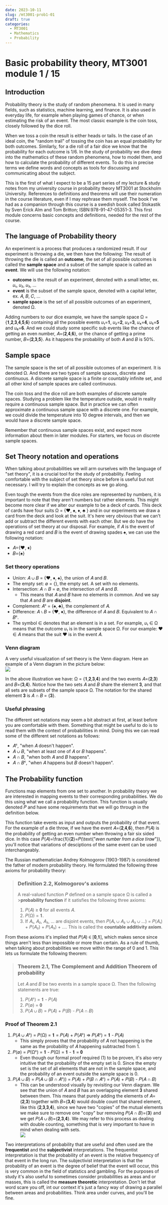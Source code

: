 ```yaml
---
date: 2023-10-11
slug: /mt3001-prob1-01
draft: true
categories:
  - MT3001
  - Mathematics
  - Probability
---
```

# Basic probability theory, MT3001 module 1 / 15
<!-- <link rel="stylesheet" type="text/css" href="static/blog.css"> -->
<style>
.img-responsive {
    max-height: 300px;
    width: auto;        /* Auto width will maintain aspect ratio */
    max-width: 100%;    /* Ensure it never goes beyond the container/page width */
    display: block;     /* Optional: centers the image if it's inside a block-level element */
    margin: 0 auto;     /* Optional: centers the image */
}
</style>

## Introduction
Probability theory is the study of random phenomena. It is used in many fields, such as statistics, machine learning, and finance. It is also used in everyday life, for example when playing games of chance, or when estimating the risk of an event. The most classic example is the coin toss, closely followed by the dice roll.

When we toss a coin the result is either heads or tails. In the case of an ideal coin, the "random trail" of tossing the coin has an equal probability for both outcomes. Similarly, for a die roll of a fair dice we know that the probability for each outcome is 1/6. In the study of probability we dive deep into the mathematics of these random phenomena, how to model them, and how to calculate the probability of different events. To do this in precise terms we define words and concepts as tools for discussing and communicating about the subject.

This is the first of what I expect to be a 15 part series of my lecture & study notes from my university course in probability theory MT3001 at Stockholm University. References to definitions and theorems will use their numeration in the course literature, even if I may rephrase them myself. The book I've had as a companion through this course is a swedish book called Stokastik by Sven Erick Alm and Tom Britton; ISBN:978-91-47-05351-3. This first module concerns basic concepts and definitions, needed for the rest of the course.

## The language of Probability theory
An experiment is a process that produces a randomized result. If our experiment is throwing a die, we then have the following: The result of throwing the die is called an **outcome**, the set of all possible outcomes is called the **sample space** and a subset of the sample space is called an **event**. We will use the following notation:

- **outcome** is the result of an experiment, denoted with a small letter, ex. 𝑢₁, 𝑢₂, 𝑢₃, ...
- **event** is the subset of the sample space, denoted with a capital letter, ex. 𝐴, 𝐵, 𝐶, ...
- **sample space** is the set of all possible outcomes of an experiment, denoted Ω.

Adding numbers to our dice example, we have the sample space Ω = \{𝟏,𝟐,𝟑,𝟒,𝟓,𝟔\} containing all the possible events 𝑢₁=𝟏, 𝑢₂=𝟐, 𝑢₃=𝟑, 𝑢₄=𝟒, 𝑢₅=𝟓 and 𝑢₆=𝟔. And we could study some specific sub events like the chance of getting an even number, 𝐴=\{𝟐,𝟒,𝟔\}, or the chance of getting a prime number, 𝐵=\{𝟐,𝟑,𝟓\}. As it happens the probability of both 𝐴 and 𝐵 is 50%.

## Sample space
The sample space is the set of all possible outcomes of an experiment. It is denoted Ω. And there are two types of sample spaces, discrete and continuous. A discrete sample space is a finite or countably infinite set, and all other kind of sample spaces are called continuous.

The coin toss and the dice roll are both examples of discrete sample spaces. Studying a problem like the temperature outside, would in reality require a continuous sample space. But in practice we can often approximate a continuous sample space with a discrete one. For example, we could divide the temperature into 10 degree intervals, and then we would have a discrete sample space.

Remember that continuous sample spaces exist, and expect more information about them in later modules. For starters, we focus on discrete sample spaces.

## Set Theory notation and operations
When talking about probabilities we will arm ourselves with the language of "set theory", it is a crucial tool for the study of probability. Feeling comfortable with the subject of set theory since before is useful but not necessary. I will try to explain the concepts as we go along.
<!-- , but if you feel that you need to brush up on the subject I recommend the following resources: -->

Even tough the events from the dice roles are represented by numbers, it is important to note that they aren't numbers but rather elements. This might become more clear if we alter our example to be a deck of cards. This deck of cards have four suits Ω = \{♥, ♠, ♦, ♣ \} and in our experiments we draw a card from the deck and look at the suit. It's here very obvious that we can't add or subtract the different events with each other. But we do have the operations of set theory at our disposal. For example, if 𝐴 is the event of drawing a red card and 𝐵 is the event of drawing spades ♠, we can use the following notation:

- 𝐴=\{♥, ♦\}
- 𝐵=\{♠\}

### Set theory operations

- Union: 𝐴 ∪ 𝐵 = \{♥, ♦, ♠\}, the union of 𝐴 and 𝐵.
- The empty set: ∅ = \{\}, the empty set. A set with no elements.
- Intersection: 𝐴 ∩ 𝐵 = ∅, the intersection of 𝐴 and 𝐵.
  - This means that 𝐴 and 𝐵 have no elements in common. And we say that 𝐴 and 𝐵 are **disjoint**.
- Complement: 𝐴ᶜ = \{♠, ♣\}, the complement of 𝐴.
- Difference: 𝐴 ∖ 𝐵 = \{♥, ♦\}, the difference of 𝐴 and 𝐵. Equivalent to 𝐴 ∩ 𝐵ᶜ.
- The symbol ∈ denotes that an element is in a set. For example, 𝑢₁ ∈ Ω means that the outcome 𝑢₁ is in the sample space Ω. For our example: ♥ ∈ 𝐴 means that the suit ♥ is in the event 𝐴.

### Venn diagram
A very useful visualization of set theory is the Venn diagram. Here an example of a Venn diagram in the picture below:
<img src="/static/blog/4/venndiagram.jpg" class="img-responsive">

In the above illustration we have: Ω = \{𝟏,𝟐,𝟑,𝟒\} and the two events 𝐴=\{𝟐,𝟑\} and 𝐵=\{𝟑,𝟒\}. Notice how the two sets 𝐴 and 𝐵 share the element 𝟑, and that all sets are subsets of the sample space Ω. The notation for the shared element 𝟑 is 𝐴 ∩ 𝐵 = \{𝟑\}.

### Useful phrasing
The different set notations may seem a bit abstract at first, at least before you are comfortable with them. Something that might be useful to do is to read them with the context of probabilities in mind. Doing this we can read some of the different set notations as follows:

- 𝐴ᶜ, "when 𝐴 doesn't happen".
- 𝐴 ∪ 𝐵, "when at least one of 𝐴 or 𝐵 happens".
- 𝐴 ∩ 𝐵, "when both 𝐴 and 𝐵 happens".
- 𝐴 ∩ 𝐵ᶜ, "when 𝐴 happens but 𝐵 doesn't happen".

<!-- ## Probability
Probability is a measure of how likely an event is to occur. It is a number between 0 and 1, where 0 means that the event is impossible, and 1 means that the event is certain.

## Probability space and function
A probability space is a triple (Ω, \mathcal{𝐹}, 𝑃), where Ω is the sample space, \mathcal{𝐹} is the set of events, and 𝑃 is the probability measure.  -->

## The Probability function

Functions map elements from one set to another. In probability theory we are interested in mapping events to their corresponding probabilities. We do this using what we call a probability function. This function is usually denoted 𝑃 and have some requirements that we will go through in the definition below.

This function take events as input and outputs the probability of that event. For the example of a die throw, if we have the event 𝐴=\{𝟐,𝟒,𝟔\}, then 𝑃(𝐴) is the probability of getting an even number when throwing a fair six sided dice. In this case 𝑃(𝐴)=\frac{𝟏}{𝟐}=𝑃(\text{"𝑒𝑣𝑒𝑛 𝑛𝑢𝑚𝑏𝑒𝑟 𝑓𝑟𝑜𝑚 𝑎 𝑑𝑖𝑐𝑒 𝑡𝑖𝑟𝑜𝑤"}), you'll notice that variations of desciptions of the same event can be used interchangeably.

The Russian mathematician Andrey Kolmogorov (1903-1987) is considered the father of modern probability theory. He formulated the following three axioms for probability theory:

>### Definition 2.2, Kolmogorov's axioms
>A real-valued function 𝑃 defined on a sample space Ω is called a >**probability function** if it satisfies the following three axioms:
>
>1. 𝑃(𝐴) ≥ 𝟎 for all events 𝐴.
>2. 𝑃(Ω) = 𝟏.
>3. If 𝐴₁, 𝐴₂, 𝐴₃, ... are disjoint events, then 𝑃(𝐴₁ ∪ 𝐴₂ ∪ 𝐴₃ ∪ ...) = 𝑃(𝐴₁) + 𝑃(𝐴₂) + 𝑃(𝐴₃) + .... This is called the **countable additivity axiom**.

From these axioms it's implied that 𝑃(𝐴) ∈ [𝟎,𝟏], which makes sence since things aren't less than impossible or more than certain. As a rule of thumb, when talking about probabilities we move within the range of 0 and 1. This lets us formulate the following theorem:

>### Theorem 2.1, The Complement and Addition Theorem of probability
>Let 𝐴 and 𝐵 be two events in a sample space Ω. Then the following statements are true:
>1. 𝑃(𝐴ᶜ) = 𝟏 - 𝑃(𝐴)
>2. 𝑃(∅) = 𝟎
>3. 𝑃(𝐴 ∪ 𝐵) = 𝑃(𝐴) + 𝑃(𝐵) - 𝑃(𝐴 ∩ 𝐵)

### Proof of Theorem 2.1
1. 𝑃(𝐴 ∪ 𝐴ᶜ) = 𝑃(Ω) = 𝟏 = 𝑃(𝐴) + 𝑃(𝐴ᶜ) ⇒ 𝑃(𝐴ᶜ) = 𝟏 - 𝑃(𝐴)
    - This simply proves that the probability of 𝐴 not happening is the same as the probability of 𝐴 happening subtracted from 1.
2. 𝑃(∅) = 𝑃(Ωᶜ) = 𝟏 - 𝑃(Ω) = 𝟏 - 𝟏 = 𝟎
   - Even though our formal proof required (1) to be proven, it's also very intuitive that the probability of the empty set is 0. Since the empty set is the set of all elements that are not in the sample space, and the probability of an event outside the sample space is 0.
3. 𝑃(𝐴 ∪ 𝐵) = 𝑃(𝐴 ∪ (𝐵 ∩ 𝐴ᶜ)) = 𝑃(𝐴) + 𝑃(𝐵 ∩ 𝐴ᶜ) = 𝑃(𝐴) + 𝑃(𝐵) - 𝑃(𝐴 ∩ 𝐵)
   - This can be understood visually by revisiting our Venn diagram. We see that the union of 𝐴 and 𝐵 has an overlapping element 𝟑 shared between them. This means that purely adding the elements of 𝐴=\{𝟐,𝟑\} together with 𝐵=\{𝟑,𝟒\} would double count that shared element, like this \{𝟐,𝟑,𝟑,𝟒\}, since we have two "copies" of the mutual elements we make sure to remove one "copy" bur removing 𝑃(𝐴 ∩ 𝐵)=\{𝟑\} and we get 𝑃(𝐴 ∪ 𝐵)=\{𝟐,𝟑,𝟒\}. We may refer to this process as dealing with double counting, something that is very important to have in mind when dealing with sets. <img src="/static/blog/4/venndiagram.jpg" class="img-responsive">

Two interpretations of probability that are useful and often used are the **frequentist** and the **subjectivist** interpretations. The frequentist interpretation is that the probability of an event is the relative frequency of that event in the long run. The subjectivist interpretation is that the probability of an event is the degree of belief that the event will occur, this is very common in the field of statistics and gambling. For the purposes of study it's also useful to sometimes consider probabilities as areas and or masses, this is called the **measure theoretic** interpretation. Don't let that word scare you off, int our context it's just a fancy way of drawing a parallel between areas and probabilities. Think area under curves, and you'll be fine.